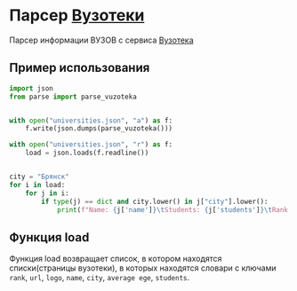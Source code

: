 # Парсер [Вузотеки](https://vuzoteka.ru/)

Парсер информации ВУЗОВ с сервиса [Вузотека](https://vuzoteka.ru/)


## Пример использования

```python
import json
from parse import parse_vuzoteka


with open("universities.json", "a") as f:
    f.write(json.dumps(parse_vuzoteka()))

with open("universities.json", "r") as f:
    load = json.loads(f.readline())


city = "Брянск"
for i in load:
    for j in i:
        if type(j) == dict and city.lower() in j["city"].lower():
            print(f"Name: {j['name']}\tStudents: {j['students']}\tRank: {j['rank']}")
```


## Функция load

Функция load возвращает список, в котором находятся списки(страницы вузотеки),
в которых находятся словари с ключами `rank`, `url`, `logo`, `name`, `city`,
`average ege`, `students`.
